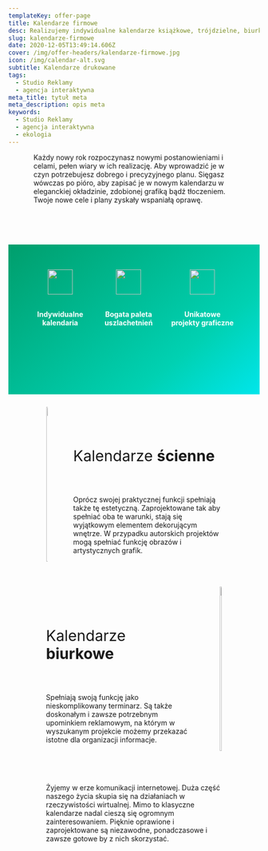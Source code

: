```yaml
---
templateKey: offer-page
title: Kalendarze firmowe
desc: Realizujemy indywidualne kalendarze książkowe, trójdzielne, biurkowe
slug: kalendarze-firmowe
date: 2020-12-05T13:49:14.606Z
cover: /img/offer-headers/kalendarze-firmowe.jpg
icon: /img/calendar-alt.svg
subtitle: Kalendarze drukowane
tags:
  - Studio Reklamy
  - agencja interaktywna
meta_title: tytuł meta
meta_description: opis meta
keywords:
  - Studio Reklamy
  - agencja interaktywna
  - ekologia
---
```

<div style="margin-left:10%;margin-right:10%">
<p>Każdy nowy rok rozpoczynasz nowymi postanowieniami i celami, pełen wiary w ich realizację. Aby wprowadzić je w czyn potrzebujesz dobrego i precyzyjnego planu. Sięgasz wówczas po pióro, aby zapisać je w nowym kalendarzu w eleganckiej okładzinie, zdobionej grafiką bądź tłoczeniem. Twoje nowe cele i plany zyskały wspaniałą oprawę. </p>
<br>

</div>

<div style="margin-top:50px;min-height:200px;text-align:center;background-image: linear-gradient(141deg, rgb(0, 158, 108) 0%, rgb(0, 209, 178) 71%, rgb(0, 230, 235) 100%);padding:50px;color:white" class="columns">

<div class="column">
<img src="/img/offer-icons/indywidualne-kalendaria.svg" width="50px" />
<br><br>
<p><b>Indywidualne kalendaria</b></p>
</div>

<div class="column">
<img src="/img/offer-icons/paleta-uszlachetnien.svg" width="50px" />
<br><br>
<p><b>Bogata paleta uszlachetnień</b></p>
</div>

<div class="column">
<img src="/img/offer-icons/unikatowe-projekty-graficzne.svg" width="50px" />
<br><br>
<p><b>Unikatowe projekty graficzne</b></p>
</div>

</div>

<div class="columns" style="margin-left:10%;margin-right:10%;padding:5%">
<div class="column" style="padding:0px">
<img class="oimg" width="100%" src="https://artopen.pl/images/2020/04/07/kalendarz-epore.jpg" />
</div>
<div class="column" style="margin-top:50px;padding-left:30px">
<p style="font-size:30px">Kalendarze <b>ścienne</b></p>
<br>
<p>
Oprócz swojej praktycznej funkcji spełniają także tę estetyczną. Zaprojektowane tak aby spełniać oba te warunki, stają się wyjątkowym elementem dekorującym wnętrze. W przypadku autorskich projektów mogą spełniać funkcję obrazów i artystycznych grafik.
</p>
</div>
</div>

<div class="columns" style="margin-left:10%;margin-right:10%;padding:5%">
<div class="column" style="margin-top:50px;padding-right:30px">
<p style="font-size:30px">Kalendarze <b>biurkowe</b></p>
<br>
<p>
Spełniają swoją funkcję jako nieskomplikowany terminarz. Są także doskonałym i zawsze potrzebnym upominkiem reklamowym, na którym w wyszukanym projekcie możemy przekazać istotne dla organizacji informacje.
</p>
</div>
<div class="column" style="padding:0px">
<img class="oimg" width="100%" src="https://artopen.pl/images/2020/04/07/kalendarz-markus.jpg" />
</div>
</div>


<div class="columns" style="margin-left:10%;margin-right:10%;padding:5%">
<p>
Żyjemy w erze komunikacji internetowej. Duża część naszego życia skupia się na działaniach w rzeczywistości wirtualnej. Mimo to klasyczne kalendarze nadal cieszą się ogromnym zainteresowaniem. Pięknie oprawione i zaprojektowane są niezawodne, ponadczasowe i zawsze gotowe by z nich skorzystać.
</p>
</div>
